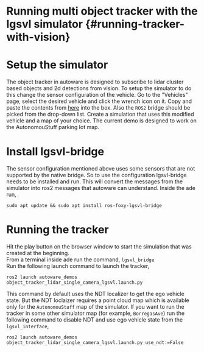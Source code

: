 Running multi object tracker with the lgsvl simulator {#running-tracker-with-vision}
===============================

# Setup the simulator
The object tracker in autoware is designed to subscribe to lidar cluster based objects and 2d detections from vision. To setup the simulator to do this change the sensor configuration of the vehicle. Go to the "Vehicles" page, select the desired vehicle and click the wrench icon on it. Copy and paste the contents from [here](https://gitlab.com/autowarefoundation/autoware.auto/AutowareAuto/-/blob/master/src/perception/segmentation/ground_truth_detections/config/lgsvl-sensors-camera.json) into the box. Also the `ROS2` bridge should be picked from the drop-down list. Create a simulation that uses this modified vehicle and a map of your choice. The current demo is designed to work on the AutonomouStuff parking lot map.

# Install lgsvl-bridge
The sensor configuration mentioned above uses some sensors that are not supported by the native bridge. So to use the configuration lgsvl-bridge needs to be installed and run. This will convert the messages from the simulator into ros2 messages that autoware can understand. Inside the ade run,
```
sudo apt update && sudo apt install ros-foxy-lgsvl-bridge
```

# Running the tracker
Hit the play button on the browser window to start the simulation that was created at the beginning.  
From a terminal inside ade run the command,  `lgsvl_bridge`  
Run the following launch command to launch the tracker, 
```
ros2 launch autoware_demos object_tracker_lidar_single_camera_lgsvl.launch.py
```

This command by default uses the NDT localizer to get the ego vehicle state. But the NDT loclaizer requires a point cloud map which is available only for the `AutonomouStuff` map of the simulator. If you want to run the tracker in some other simulator map (for example, `BorregasAve`) run the following command to disable NDT and use ego vehicle state from the `lgsvl_interface`,
```
ros2 launch autoware_demos object_tracker_lidar_single_camera_lgsvl.launch.py use_ndt:=False
```


